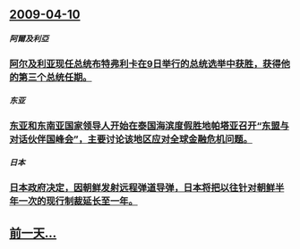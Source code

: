## [2009-04-10](/zh/news/2009/04/10/index.md)

##### 阿爾及利亞
### [ 阿尔及利亚现任总统布特弗利卡在9日举行的总统选举中获胜，获得他的第三个总统任期。](/zh/news/2009/04/10/阿尔及利亚现任总统布特弗利卡在9日举行的总统选举中获胜-获得他的第三个总统任期.md)
##### 东亚
### [ 东亚和东南亚国家领导人开始在泰国海滨度假胜地帕塔亚召开“东盟与对话伙伴国峰会”，主要讨论该地区应对全球金融危机问题。](/zh/news/2009/04/10/东亚和东南亚国家领导人开始在泰国海滨度假胜地帕塔亚召开-东盟与对话伙伴国峰会-主要讨论该地区应对全球金融危机问题.md)
##### 日本
### [ 日本政府决定，因朝鲜发射远程弹道导弹，日本将把以往针对朝鲜半年一次的现行制裁延长至一年。](/zh/news/2009/04/10/日本政府决定-因朝鲜发射远程弹道导弹-日本将把以往针对朝鲜半年一次的现行制裁延长至一年.md)
## [前一天...](/zh/news/2009/04/9/index.md)

